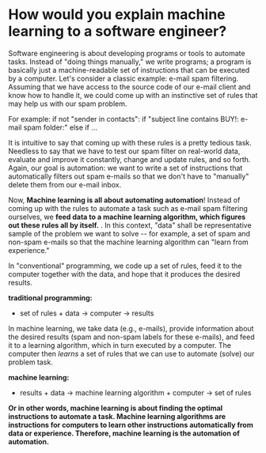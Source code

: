 # How would you explain machine learning to a software engineer?


Software engineering is about developing programs or tools to automate tasks. Instead of "doing things manually," we write programs; a program is basically just a machine-readable set of instructions that can be executed by a computer.
Let's consider a classic example: e-mail spam filtering. Assuming that we have access to the source code of our e-mail client and know how to handle it, we could come up with an instinctive set of rules that may help us with our spam problem.


For example:
if not "sender in contacts":
if "subject line contains BUY!:
e-mail spam folder:"
else if ...


It is intuitive to say that coming up with these rules is a pretty tedious task. Needless to say that we have to test our spam filter on real-world data, evaluate and improve it constantly, change and update rules, and so forth. Again, our goal is automation: we want to write a set of instructions that automatically filters out spam e-mails so that we don't have to "manually" delete them from our e-mail inbox.

Now, **Machine learning is all about automating automation**! Instead of coming up with the rules to automate a task such as e-mail spam filtering ourselves, we **feed data to a machine learning algorithm, which figures out these rules all by itself.** . In this context, "data" shall be representative sample of the problem we want to solve -- for example, a set of spam and non-spam e-mails so that the machine learning algorithm can "learn from experience."


In "conventional" programming, we code up a set of rules, feed it to the computer together with the data, and hope that it produces the desired results.


**traditional programming:**


- set of rules + data -> computer -> results


In machine learning, we take data (e.g., e-mails), provide information about the desired results (spam and non-spam labels for these e-mails), and feed it to a learning algorithm, which in turn executed by a computer. The computer then *learns* a set of rules that we can use to automate (solve) our problem task.


**machine learning:**
- results + data -> machine learning algorithm + computer -> set of rules


**Or in other words, machine learning is about finding the optimal instructions to automate a task. Machine learning algorithms are instructions for computers to learn other instructions automatically from data or experience. Therefore, machine learning is the automation of automation.**   
